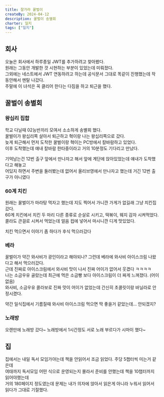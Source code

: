 ```yaml
---
title: 잘가라 꿀벌이
createBy: 2024-04-12
description: 꿀벌이 송별회
charter: 일지
tags: ["일지"]
---
```


## 회사

오늘은 회사에서 하루종일 JWT를 추가하려고 찾아봤다.  
원래는 그동안 개발한 것 시현하는 부분이 있었는데 미뤄졌다.  
그외에는 네스트에서 JWT 연동하려고 하는데 공식문서 그대로 똑같이 진행했는데 작동안해서 멘탈 나갔다.  
주말에 이 녀석은 꼭 클리어 한다는 다짐을 하고 퇴근을 했다.

## 꿀벌이 송별회

### 왕십리 집합

학교 다닐때 02능반끼리 모여서 소소하게 송별회 했다.  
꿀벌이가 왕십리쪽 살아서 퇴근하고 혁이랑 나는 왕십리쪽으로 갔다.  
늦게 퇴근해서 먼저 도착한 꿀벌이랑 혁이는 PC방에서 칼바람하고 있었다.  
이후 도착했는데 얘내 칼바람 한타중이라고 거의 10분정도 기다리고 만났다.

기억남는건 12번 출구 앞에서 만나자고 해서 앞에 계단에 앉아있었는데 얘내가 도착했다고 해놓고  
어딨지 하면서 주변을 둘러봤는데 없어서 올리브영에서 만나자고 했는데 거긴 12번 출구가 아니였다

### 60계 치킨

원래는 꿀벌이가 마라탕 먹자고 했는데 지도 찍어서 가니깐 가게가 없길래 그냥 치킨집 갔다.  
60계 치킨에서 치킨 두 마리 다른 종류로 순살로 시키고, 떡볶이, 웨지 감자 시켜먹었다.  
콜라도 큰걸로 시켜서 먹었는데 얼음 컵에 넣어서 마시니깐 디게 맛있었다.

치킨 먹으면서 이야기 좀 하다가 후식 먹으러갔다

### 베라

꿀벌이가 약간 와사비가 광인이라고 해야되나? 그런데 베라에 와사비 아이스크림 나왔다고 해서 먹으러갔다.  
근데 진짜로 아이스크림에서 와사비 맛이 나서 진짜 어이가 없어서 웃겼다 ㅋㅋㅋㅋ  
나는 소금우유 골랐는데 최근에 먹은 소금빵 보다 아이스크림이 더 짜게 느껴졌다. (어이없음)  
와사비, 소금우유 콜라보로 진짜 맛이 어이가 없었는데 간신히 초콜릿이랑 바닐라로 안정시켰다.

약간 일식집에서 기름질때 와사비 아이스크림 먹으면 딱 좋을거 같았는데... 안되겠지?

### 노래방

오랜만에 노래방 갔다~ 노래방에서 1시간정도 서로 노래 부르다가 시마이 했다~

## 집

집에서는 내일 독서 모임가야는데 책을 안읽어서 조금 읽었다. 주당 5챕터씩 미는거 같은데  
여태까지 독서모임 어떤 식으로 운영되는지 몰라서 준비를 안했는데 책을 10챕터까지 읽어야했는데  
거의 180페이지 정도였는데 문제는 내가 의자에 앉아서 읽은게 아니라 누워서 읽어서 읽다가 그대로 기절했다.
